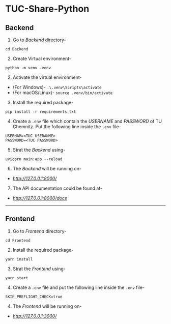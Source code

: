 # TUC-Share-Python

## Backend

1. Go to *Backend* directory-
```
cd Backend
```

2. Create Virtual environment-
```
python -m venv .venv
```
2. Activate the virtual environment- 

- (For Windows)-  `.\.venv\Scripts\activate`
- (For macOS/Linux)- `source .venv/bin/activate`

3. Install the required package-

```
pip install -r requirements.txt
```

4. Create a `.env` file which contain the *USERNAME* and *PASSWORD* of TU Chemnitz. Put the following line inside the `.env` file- 

```
USERNAM=<TUC USERANME>
PASSWORD=<TUC PASSWORD>
```

5. Strat the *Backend* using- 
```
uvicorn main:app --reload
```

6. The *Backend* will be running on- 
- *http://127.0.0.1:8000/*

7. The API documentation could be found at- 
- *http://127.0.0.1:8000/docs*

---
## Frontend

1. Go to *Frontend*  directory-
```
cd Frontend
```
2. Install the required package-

```
yarn install
```
3. Strat the *Frontend* using- 
```
yarn start
```

4. Create a `.env` file and put the following line inside the `.env` file- 

```
SKIP_PREFLIGHT_CHECK=true
```
4. The *Frontend* will be running on- 
- *http://127.0.0.1:3000/*

